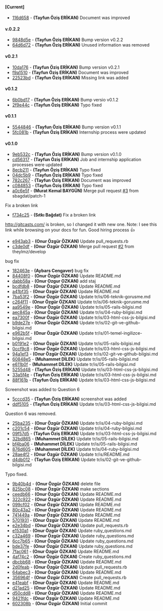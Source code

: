 
#### [Current]
 * [116d658](../../commit/116d658) - __(Tayfun Öziş ERİKAN)__ Document was improved

#### v.0.2.2
 * [9848d5e](../../commit/9848d5e) - __(Tayfun Öziş ERİKAN)__ Bump version v0.2.2
 * [64d6d72](../../commit/64d6d72) - __(Tayfun Öziş ERİKAN)__ Unused information was removed

#### v0.2.1
 * [10da176](../../commit/10da176) - __(Tayfun Öziş ERİKAN)__ Bump version v0.2.1
 * [f9a1510](../../commit/f9a1510) - __(Tayfun Öziş ERİKAN)__ Document was improved
 * [22523bd](../../commit/22523bd) - __(Tayfun Öziş ERİKAN)__ Missing link was added

#### v0.1.2
 * [6b0bd17](../../commit/6b0bd17) - __(Tayfun Öziş ERİKAN)__ Bump versio v0.1.2
 * [2f9e44c](../../commit/2f9e44c) - __(Tayfun Öziş ERİKAN)__ Typo fixed

#### v0.1.1
 * [5544846](../../commit/5544846) - __(Tayfun Öziş ERİKAN)__ Bump version v0.1.1
 * [5fc081b](../../commit/5fc081b) - __(Tayfun Öziş ERİKAN)__ Internship process were updated

#### v0.1.0
 * [9eb532c](../../commit/9eb532c) - __(Tayfun Öziş ERİKAN)__ Bump version v0.1.0
 * [cd56317](../../commit/cd56317) - __(Tayfun Öziş ERİKAN)__ Job and internship application processes were updated
 * [8ecb211](../../commit/8ecb211) - __(Tayfun Öziş ERİKAN)__ Typo fixed
 * [04dc5b9](../../commit/04dc5b9) - __(Tayfun Öziş ERİKAN)__ Typo fixed
 * [782c267](../../commit/782c267) - __(Tayfun Öziş ERİKAN)__ Document was improved
 * [c084853](../../commit/c084853) - __(Tayfun Öziş ERİKAN)__ Typo fixed
 * [a0c6e5f](../../commit/a0c6e5f) - __(Murat Kemal BAYGÜN)__ Merge pull request [#3](../../issues/3) from sbagdat/patch-1

Fix a broken link
 * [f734c25](../../commit/f734c25) - __(Sıtkı Bağdat)__ Fix a broken link

http://gitcasts.com/ is broken, so I changed it with new one.
Note: I see this link while browsing on your docs for fun. Good hiring process :+1:
 * [e943ab3](../../commit/e943ab3) - __(Onur Özgür ÖZKAN)__ Update pull_requests.rb
 * [c3de0df](../../commit/c3de0df) - __(Onur Özgür ÖZKAN)__ Merge pull request [#2](../../issues/2) from theylmz/develop

bug fix
 * [182463e](../../commit/182463e) - __(Aybars Cengaver)__ bug fix
 * [84408f0](../../commit/84408f0) - __(Onur Özgür ÖZKAN)__ Update README.md
 * [dabb58a](../../commit/dabb58a) - __(Onur Ozgur OZKAN)__ add staj
 * [bcdfdb8](../../commit/bcdfdb8) - __(Onur Özgür ÖZKAN)__ Update README.md
 * [a41bf35](../../commit/a41bf35) - __(Onur Özgür ÖZKAN)__ Update README.md
 * [7ba53f2](../../commit/7ba53f2) - __(Onur Özgür ÖZKAN)__ Update tr/is/06-teknik-gorusme.md
 * [c264f11](../../commit/c264f11) - __(Onur Özgür ÖZKAN)__ Update tr/is/06-teknik-gorusme.md
 * [aa9549e](../../commit/aa9549e) - __(Onur Özgür ÖZKAN)__ Update tr/is/05-rails-bilgisi.md
 * [aec845a](../../commit/aec845a) - __(Onur Özgür ÖZKAN)__ Update tr/is/04-ruby-bilgisi.md
 * [ea7300f](../../commit/ea7300f) - __(Onur Özgür ÖZKAN)__ Update tr/is/03-html-css-js-bilgisi.md
 * [b9de27e](../../commit/b9de27e) - __(Onur Özgür ÖZKAN)__ Update tr/is/02-git-ve-github-bilgisi.md
 * [e962b5f](../../commit/e962b5f) - __(Onur Özgür ÖZKAN)__ Update tr/is/01-temel-ingilizce-bilgisi.md
 * [b0191e2](../../commit/b0191e2) - __(Onur Özgür ÖZKAN)__ Update tr/is/05-rails-bilgisi.md
 * [0ccf9c8](../../commit/0ccf9c8) - __(Onur Özgür ÖZKAN)__ Update tr/is/03-html-css-js-bilgisi.md
 * [94a1ef3](../../commit/94a1ef3) - __(Onur Özgür ÖZKAN)__ Update tr/is/02-git-ve-github-bilgisi.md
 * [60848e5](../../commit/60848e5) - __(Muhammet DİLEK)__ Update tr/is/05-rails-bilgisi.md
 * [e611b0f](../../commit/e611b0f) - __(Muhammet DİLEK)__ Update tr/is/05-rails-bilgisi.md
 * [5255d48](../../commit/5255d48) - __(Tayfun Öziş ERİKAN)__ Update tr/is/03-html-css-js-bilgisi.md
 * [33a5f4e](../../commit/33a5f4e) - __(Tayfun Öziş ERİKAN)__ Update tr/is/03-html-css-js-bilgisi.md
 * [88f161b](../../commit/88f161b) - __(Tayfun Öziş ERİKAN)__ Update tr/is/03-html-css-js-bilgisi.md

Screenshot was added to Question 6
 * [5cccd35](../../commit/5cccd35) - __(Tayfun Öziş ERİKAN)__ screenshot was added
 * [ddf5105](../../commit/ddf5105) - __(Tayfun Öziş ERİKAN)__ Update tr/is/03-html-css-js-bilgisi.md

Question 6 was removed.
 * [25ba235](../../commit/25ba235) - __(Onur Özgür ÖZKAN)__ Update tr/is/04-ruby-bilgisi.md
 * [c201c54](../../commit/c201c54) - __(Onur Özgür ÖZKAN)__ Update tr/is/04-ruby-bilgisi.md
 * [09f57d5](../../commit/09f57d5) - __(Tayfun Öziş ERİKAN)__ Update tr/is/03-html-css-js-bilgisi.md
 * [32bd865](../../commit/32bd865) - __(Muhammet DİLEK)__ Update tr/is/05-rails-bilgisi.md
 * [bf4ba06](../../commit/bf4ba06) - __(Muhammet DİLEK)__ Update tr/is/05-rails-bilgisi.md
 * [876d605](../../commit/876d605) - __(Muhammet DİLEK)__ Update tr/is/04-ruby-bilgisi.md
 * [28ae4f2](../../commit/28ae4f2) - __(Onur Özgür ÖZKAN)__ Update tr/is/README.md
 * [d4db012](../../commit/d4db012) - __(Tayfun Öziş ERİKAN)__ Update tr/is/02-git-ve-github-bilgisi.md

Typo fixed.
 * [9b40b4d](../../commit/9b40b4d) - __(Onur Özgür ÖZKAN)__ delete file
 * [825bc08](../../commit/825bc08) - __(Onur Özgür ÖZKAN)__ make sections
 * [ceedb66](../../commit/ceedb66) - __(Onur Özgür ÖZKAN)__ Update README.md
 * [322c922](../../commit/322c922) - __(Onur Özgür ÖZKAN)__ Update README.md
 * [099cf02](../../commit/099cf02) - __(Onur Özgür ÖZKAN)__ Update README.md
 * [80c43a2](../../commit/80c43a2) - __(Onur Özgür ÖZKAN)__ Update README.md
 * [741449a](../../commit/741449a) - __(Onur Özgür ÖZKAN)__ Update README.md
 * [5701931](../../commit/5701931) - __(Onur Özgür ÖZKAN)__ Update README.md
 * [e2e34bd](../../commit/e2e34bd) - __(Onur Özgür ÖZKAN)__ Update pull_requests.rb
 * [e1530a1](../../commit/e1530a1) - __(Onur Özgür ÖZKAN)__ Update ruby_questions.md
 * [c32a469](../../commit/c32a469) - __(Onur Özgür ÖZKAN)__ Update ruby_questions.md
 * [6cc7b65](../../commit/6cc7b65) - __(Onur Özgür ÖZKAN)__ Update ruby_questions.md
 * [bde37fe](../../commit/bde37fe) - __(Onur Özgür ÖZKAN)__ Update ruby_questions.md
 * [7fac061](../../commit/7fac061) - __(Onur Özgür ÖZKAN)__ Update README.md
 * [4af74c2](../../commit/4af74c2) - __(Onur Özgür ÖZKAN)__ Create ruby_questions.md
 * [dbcbb68](../../commit/dbcbb68) - __(Onur Özgür ÖZKAN)__ Update README.md
 * [2d0feab](../../commit/2d0feab) - __(Onur Özgür ÖZKAN)__ Update pull_requests.rb
 * [64abec3](../../commit/64abec3) - __(Onur Özgür ÖZKAN)__ Update README.md
 * [356964f](../../commit/356964f) - __(Onur Özgür ÖZKAN)__ Create pull_requests.rb
 * [e41eabf](../../commit/e41eabf) - __(Onur Özgür ÖZKAN)__ Update README.md
 * [d21ad25](../../commit/d21ad25) - __(Onur Özgür ÖZKAN)__ Update README.md
 * [d50cdd8](../../commit/d50cdd8) - __(Onur Özgür ÖZKAN)__ Update README.md
 * [9421fdc](../../commit/9421fdc) - __(Onur Özgür ÖZKAN)__ Update README.md
 * [602308b](../../commit/602308b) - __(Onur Özgür ÖZKAN)__ Initial commit
